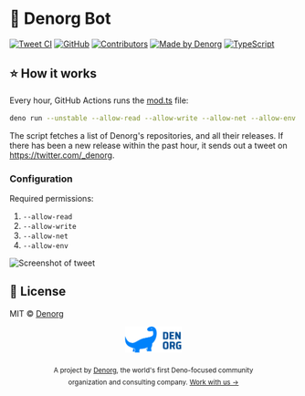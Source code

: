 # 🤖 Denorg Bot

[![Tweet CI](https://github.com/denorg/bot/workflows/Tweet/badge.svg)](https://github.com/denorg/bot/actions)
[![GitHub](https://img.shields.io/github/license/denorg/bot)](https://github.com/denorg/bot/blob/master/LICENSE)
[![Contributors](https://img.shields.io/github/contributors/denorg/bot)](https://github.com/denorg/bot/graphs/contributors)
[![Made by Denorg](https://img.shields.io/badge/made%20by-denorg-0082fb)](https://github.com/denorg)
[![TypeScript](https://img.shields.io/badge/types-TypeScript-blue)](https://github.com/denorg/bot)

## ⭐ How it works

Every hour, GitHub Actions runs the [mod.ts](./mod.ts) file:

```bash
deno run --unstable --allow-read --allow-write --allow-net --allow-env mod.ts
```

The script fetches a list of Denorg's repositories, and all their releases. If there has been a new release within the past hour, it sends out a tweet on https://twitter.com/_denorg.

### Configuration

Required permissions:

1. `--allow-read`
1. `--allow-write`
1. `--allow-net`
1. `--allow-env`

<img alt="Screenshot of tweet" src="https://raw.githubusercontent.com/denorg/bot/master/tweet.png" width="600">

## 📄 License

MIT © [Denorg](https://den.org.in)

<p align="center">
  <a href="https://den.org.in">
    <img width="100" alt="" src="https://raw.githubusercontent.com/denorg/denorg/master/logo.svg">
  </a>
</p>
<p align="center">
  <sub>A project by <a href="https://den.org.in">Denorg</a>, the world's first Deno-focused community<br>organization and consulting company. <a href="https://den.org.in">Work with us →</a></sub>
</p>
